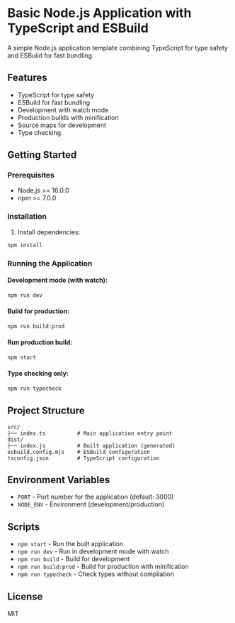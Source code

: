 # Basic Node.js Application with TypeScript and ESBuild

A simple Node.js application template combining TypeScript for type safety and ESBuild for fast bundling.

## Features

- TypeScript for type safety
- ESBuild for fast bundling
- Development with watch mode
- Production builds with minification
- Source maps for development
- Type checking

## Getting Started

### Prerequisites

- Node.js >= 16.0.0
- npm >= 7.0.0

### Installation

1. Install dependencies:
```bash
npm install
```

### Running the Application

#### Development mode (with watch):
```bash
npm run dev
```

#### Build for production:
```bash
npm run build:prod
```

#### Run production build:
```bash
npm start
```

#### Type checking only:
```bash
npm run typecheck
```

## Project Structure

```
src/
├── index.ts          # Main application entry point
dist/
├── index.js          # Built application (generated)
esbuild.config.mjs    # ESBuild configuration
tsconfig.json         # TypeScript configuration
```

## Environment Variables

- `PORT` - Port number for the application (default: 3000)
- `NODE_ENV` - Environment (development/production)

## Scripts

- `npm start` - Run the built application
- `npm run dev` - Run in development mode with watch
- `npm run build` - Build for development
- `npm run build:prod` - Build for production with minification
- `npm run typecheck` - Check types without compilation

## License

MIT
